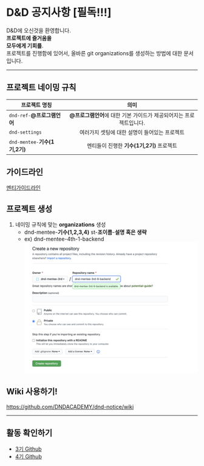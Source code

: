 # D&amp;D 공지사항 [필독!!!]

D&D에 오신것을 환영합니다.  
<strong>프로젝트에 즐거움을  
모두에게 기회를</strong>.  
프로젝트를 진행함에 있어서, 올바른 git organizations를 생성하는 방법에 대한 문서입니다.

---

## 프로젝트 네이밍 규칙

| 프로젝트 명칭                  |                                의미                                 |
| ------------------------------ | :-----------------------------------------------------------------: |
| `dnd-ref-`**@프로그램언어**    | **@프로그램언어**에 대한 기본 가이드가 제공되어지는 프로젝트입니다. |
| `dnd-settings`                 |            여러가지 셋팅에 대한 설명이 들어있는 프로젝트            |
| `dnd-mentee-`**기수(1기,2기)** |             멘티들이 진행한 **기수(1기,2기)** 프로젝트              |

## 가이드라인

[멘티가이드라인](https://www.notion.so/ac3c5a829de34150b6f8636308d58c53)

## 프로젝트 생성

1. 네이밍 규칙에 맞는 **organizations** 생성
   - dnd-mentee-**기수(1,2,3,4)** st-**조이름**-**설명 혹은 생략**
   - ex) dnd-mentee-4th-1-backend
     ![create](/img/mentee_create_01.png)

## Wiki 사용하기!

https://github.com/DNDACADEMY/dnd-notice/wiki

---

## 활동 확인하기

- [3기 Github](https://github.com/dnd-mentee-3rd/)
- [4기 Github](https://github.com/dnd-mentee-4th/)
